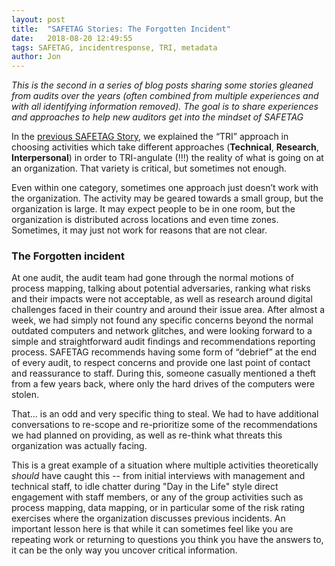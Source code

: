 ```yaml
---
layout: post
title:  "SAFETAG Stories: The Forgotten Incident"
date:   2018-08-20 12:49:55
tags: SAFETAG, incidentresponse, TRI, metadata
author: Jon
---
```

*This is the second in a series of blog posts sharing some stories gleaned from audits over the years (often combined from multiple experiences and with all identifying information removed).  The goal is to share experiences and approaches to help new auditors get into the mindset of SAFETAG*

In the [previous SAFETAG Story](/2018/08/16/SAFETAGStories-dropbox.html), we explained the “TRI” approach in choosing activities which take different approaches (**Technical**, **Research**, **Interpersonal**) in order to TRI-angulate (!!!) the reality of what is going on at an organization. That variety is critical, but sometimes not enough.

Even within one category, sometimes one approach just doesn’t work with the organization. The activity may be geared towards a small group, but the organization is large. It may expect people to be in one room, but the organization is distributed across locations and even time zones. Sometimes, it may just not work for reasons that are not clear.

### The Forgotten incident

At one audit, the audit team had gone through the normal motions of process mapping, talking about potential adversaries, ranking what risks and their impacts were not acceptable, as well as research around digital challenges faced in their country and around their issue area. After almost a week, we had simply not found any specific concerns beyond the normal outdated computers and network glitches, and were looking forward to a simple and straightforward audit findings and recommendations reporting process.  SAFETAG recommends having some form of “debrief” at the end of every audit, to respect concerns and provide one last point of contact and reassurance to staff. During this, someone casually mentioned a theft from a few years back, where only the hard drives of the computers were stolen.

That… is an odd and very specific thing to steal. We had to have additional conversations to re-scope and re-prioritize some of the recommendations we had planned on providing, as well as re-think what threats this organization was actually facing.  

This is a great example of a situation where multiple activities theoretically *should* have caught this -- from initial interviews with management and technical staff, to idle chatter during "Day in the Life" style direct engagement with staff members, or any of the group activities such as process mapping, data mapping, or in particular some of the risk rating exercises where the organization discusses previous incidents.  An important lesson here is that while it can sometimes feel like you are repeating work or returning to questions you think you have the answers to, it can be the only way you uncover critical information.
